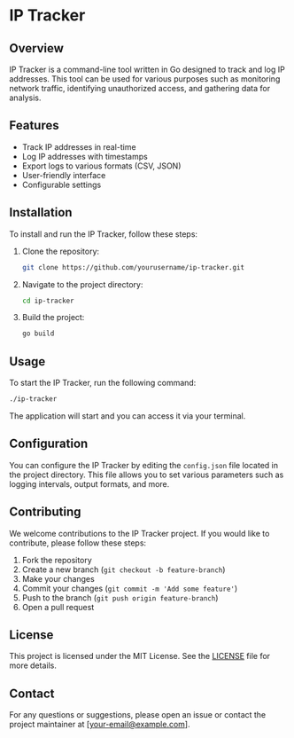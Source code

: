 # IP Tracker

## Overview
IP Tracker is a command-line tool written in Go designed to track and log IP addresses. This tool can be used for various purposes such as monitoring network traffic, identifying unauthorized access, and gathering data for analysis.

## Features
- Track IP addresses in real-time
- Log IP addresses with timestamps
- Export logs to various formats (CSV, JSON)
- User-friendly interface
- Configurable settings

## Installation
To install and run the IP Tracker, follow these steps:

1. Clone the repository:
    ```bash
    git clone https://github.com/yourusername/ip-tracker.git
    ```
2. Navigate to the project directory:
    ```bash
    cd ip-tracker
    ```
3. Build the project:
    ```bash
    go build
    ```

## Usage
To start the IP Tracker, run the following command:
```bash
./ip-tracker
```
The application will start and you can access it via your terminal.

## Configuration
You can configure the IP Tracker by editing the `config.json` file located in the project directory. This file allows you to set various parameters such as logging intervals, output formats, and more.

## Contributing
We welcome contributions to the IP Tracker project. If you would like to contribute, please follow these steps:

1. Fork the repository
2. Create a new branch (`git checkout -b feature-branch`)
3. Make your changes
4. Commit your changes (`git commit -m 'Add some feature'`)
5. Push to the branch (`git push origin feature-branch`)
6. Open a pull request

## License
This project is licensed under the MIT License. See the [LICENSE](LICENSE) file for more details.

## Contact
For any questions or suggestions, please open an issue or contact the project maintainer at [your-email@example.com].

